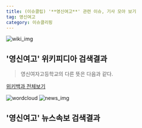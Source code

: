 ```yaml
---
title: (이슈클립) '**영신여고**' 관련 이슈, 기사 모아 보기
tag: 영신여고
category: 이슈클리핑
---
```

![wiki_img](https://user-images.githubusercontent.com/42597476/44503234-41136a80-a6d0-11e8-9071-6fc6418eafe4.png)
## **'**영신여고**'** 위키피디아 검색결과
>영신여자고등학교의 다른 뜻은 다음과 같다.

<a href="https://ko.wikipedia.org/wiki/영신여고" target="_blank">위키백과 전체보기</a>

![wordcloud](https://s3.ap-northeast-2.amazonaws.com/lyrics101-wordcloud/2018-09-14-1536854300.png)
![news_img](https://user-images.githubusercontent.com/42597476/44507050-1206f400-a6e4-11e8-8d98-7ffbfebb353f.png)
## **'**영신여고**'** 뉴스속보 검색결과

